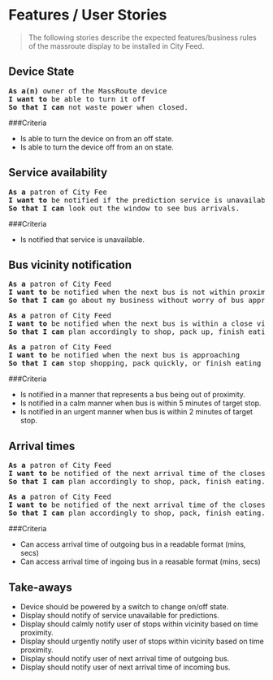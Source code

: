 Features / User Stories
===
> The following stories describe the expected features/business rules of the massroute display to be installed in City Feed.

Device State
---
<pre>
<b>As a(n)</b> owner of the MassRoute device
<b>I want to</b> be able to turn it off
<b>So that I can</b> not waste power when closed.
</pre>

###Criteria
* Is able to turn the device on from an off state.
* Is able to turn the device off from an on state.


Service availability
---
<pre>
<b>As a</b> patron of City Fee
<b>I want to</b> be notified if the prediction service is unavailable
<b>So that I can</b> look out the window to see bus arrivals.
</pre>

###Criteria
* Is notified that service is unavailable.

Bus vicinity notification
---
<pre>
<b>As a</b> patron of City Feed
<b>I want to</b> be notified when the next bus is not within proximity
<b>So that I can</b> go about my business without worry of bus approaching.
</pre>

<pre>
<b>As a</b> patron of City Feed
<b>I want to</b> be notified when the next bus is within a close vicinity
<b>So that I can</b> plan accordingly to shop, pack up, finish eating.
</pre>

<pre>
<b>As a</b> patron of City Feed
<b>I want to</b> be notified when the next bus is approaching 
<b>So that I can</b> stop shopping, pack quickly, or finish eating on my way to catch the bus.
</pre>

###Criteria
* Is notified in a manner that represents a bus being out of proximity.
* Is notified in a calm manner when bus is within 5 minutes of target stop.
* Is notified in an urgent manner when bus is within 2 minutes of target stop.

Arrival times
---
<pre>
<b>As a</b> patron of City Feed
<b>I want to</b> be notified of the next arrival time of the closest outgoing bus
<b>So that I can</b> plan accordingly to shop, pack, finish eating.
</pre>

<pre>
<b>As a</b> patron of City Feed
<b>I want to</b> be notified of the next arrival time of the closest ingoing bus.
<b>So that I can</b> plan accordingly to shop, pack, finish eating.
</pre>

###Criteria
* Can access arrival time of outgoing bus in a readable format (mins, secs)
* Can access arrival time of ingoing bus in a reasable format (mins, secs)

Take-aways
---
* Device should be powered by a switch to change on/off state.
* Display should notify of service unavailable for predictions.
* Display should calmly notify user of stops within vicinity based on time proximity.
* Display should urgently notify user of stops within vicinity based on time proximity.
* Display should notify user of next arrival time of outgoing bus.
* Display should notify user of next arrival time of incoming bus.


